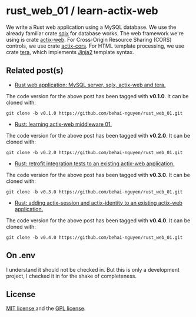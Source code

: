 # rust_web_01 / learn-actix-web

We write a Rust web application using a MySQL database. We use the already familiar crate <a href="https://docs.rs/sqlx/latest/sqlx" title="Crate sqlx" target="_blank">sqlx</a> for database works. The web framework we're using is crate <a href="https://actix.rs/docs/" title="actix-web" target="_blank">actix-web</a>. For Cross-Origin Resource Sharing (CORS) controls, we use crate <a href="https://docs.rs/actix-cors/latest/actix_cors/" title="actix-cors" target="_blank">actix-cors</a>. For HTML template processing, we use crate <a href="https://docs.rs/tera/latest/tera/" title="tera" target="_blank">tera</a>, which implements <a href="http://jinja.pocoo.org/" title="Jinja2" target="_blank">Jinja2</a> template syntax.

## Related post(s)

* [Rust web application: MySQL server, sqlx, actix-web and tera.](https://behainguyen.wordpress.com/2023/10/18/rust-web-application-mysql-server-sqlx-actix-web-and-tera/)

The code version for the above post has been tagged with **v0.1.0**. It can be cloned with:
  
```
git clone -b v0.1.0 https://github.com/behai-nguyen/rust_web_01.git
```

* [Rust: learning actix-web middleware 01.](https://behainguyen.wordpress.com/2023/11/26/rust-learning-actix-web-middleware-01/)

The code version for the above post has been tagged with **v0.2.0**. It can be cloned with:

```
git clone -b v0.2.0 https://github.com/behai-nguyen/rust_web_01.git
```

* [Rust: retrofit integration tests to an existing actix-web application.](https://behainguyen.wordpress.com/2023/12/31/rust-retrofit-integration-tests-to-an-existing-actix-web-application/)

The code version for the above post has been tagged with **v0.3.0**. It can be cloned with:

```
git clone -b v0.3.0 https://github.com/behai-nguyen/rust_web_01.git
```

* [Rust: adding actix-session and actix-identity to an existing actix-web application.](https://behainguyen.wordpress.com/2024/01/03/rust-adding-actix-session-and-actix-identity-to-an-existing-actix-web-application/)

The code version for the above post has been tagged with **v0.4.0**. It can be cloned with:

```
git clone -b v0.4.0 https://github.com/behai-nguyen/rust_web_01.git
```

## On .env

I understand it should not be checked in. But this is only a development project, I checked it in for the shake of completeness.

## License
[ MIT license ](http://www.opensource.org/licenses/mit-license.php)
and the [ GPL license](http://www.gnu.org/licenses/gpl.html).
